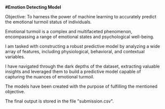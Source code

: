 **#Emotion Detecting Model**

Objective: To harness the power of machine learning to accurately predict the emotional turmoil status of individuals. 

Emotional turmoil is a complex and multifaceted phenomenon, encompassing a range of emotional states and psychological well-being.

I am tasked with constructing a robust predictive model by analyzing a wide array of features, including physiological, behavioral, and contextual variables.

I have navigated through the dark depths of the dataset, extracting valuable insights and leveraged them to build a predictive model capable of capturing the nuances of emotional turmoil. 

The models have been created with the purpose of fulfilling the mentioned objective.

The final output is stored in the file "submission.csv".
